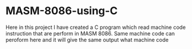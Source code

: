 # MASM-8086-using-C

Here in this project I have created a C program which read machine code instruction that are perform in MASM 8086. Same machine code can peroform here and it will give the same output what machine code

